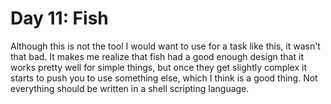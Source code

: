 # Day 11: Fish

Although this is not the tool I would want to use for a task like this, it wasn't that bad. It makes me realize that fish had a good enough design that it works pretty well for simple things, but once they get slightly complex it starts to push you to use something else, which I think is a good thing. Not everything should be written in a shell scripting language.
